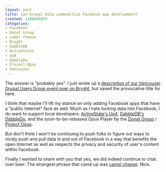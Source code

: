 ```yaml
--- 
layout: post
title: Can Drupal help commoditize Facebook app development?
created: 1188604869
categories: 
- Facebook
- Donat Group
- camel cheese
- Bryght
- DabbleDB
- ActiveState
- Up4
- DabbleDo
- Project Opus
- Vancouver
---
```

<p>The answer is "probably yes". I just wrote up a <a href="http://bryght.com/blog/boris-mann/facebook-apps-with-drupal">description of our Vancouver Drupal Users Group event over on Bryght</a>, but saved the provocative title for here.</p>

<p>I think that maybe I'll lift my stance on only adding Facebook apps that have a "public Internet" face as well. Much as I hate locking data into Facebook, I do want to support local developers: <a href="http://blogs.activestate.com/activestate/2007/08/activestates-up.html">ActiveState's Up4</a>, <A href="http://blog.dabbledb.com/2007/08/introducing-dab.html">DabbleDB's DabbleDo</a>, and the soon-to-be-released Opus Player by the <a href="http://www.donatgroup.com/">Donat Group<a/> / <a href="http://www.projectopus.com">Project Opus</a>.</p>

<p>But don't think I won't be continuing to push folks to figure out ways to nicely push and pull data in and out of Facebook in a way that benefits the open Internet as well as respects the privacy and security of user's content within Facebook.</p>

<p>Finally I wanted to share with you that yes, we did indeed continue to chat over beer. The strangest phrase that came up was <a href="http://raincoaster.com/2007/08/31/camel-cheese/">camel cheese</a>. Nice.</p>
<!--break-->
